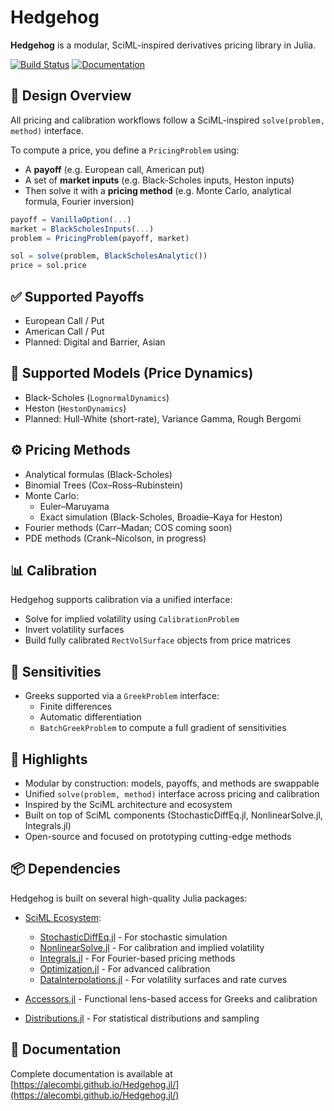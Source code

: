 # Hedgehog

**Hedgehog** is a modular, SciML-inspired derivatives pricing library in Julia.

[![Build Status](https://github.com/aleCombi/Hedgehog.jl/actions/workflows/CI.yml/badge.svg?branch=master)](https://github.com/aleCombi/Hedgehog.jl/actions/workflows/CI.yml?query=branch%3Amaster)
[![Documentation](https://img.shields.io/badge/docs-stable-blue.svg)](https://alecombi.github.io/Hedgehog.jl/)

## 📐 Design Overview

All pricing and calibration workflows follow a SciML-inspired `solve(problem, method)` interface.

To compute a price, you define a `PricingProblem` using:

- A **payoff** (e.g. European call, American put)
- A set of **market inputs** (e.g. Black-Scholes inputs, Heston inputs)
- Then solve it with a **pricing method** (e.g. Monte Carlo, analytical formula, Fourier inversion)

```julia
payoff = VanillaOption(...)
market = BlackScholesInputs(...)
problem = PricingProblem(payoff, market)

sol = solve(problem, BlackScholesAnalytic())
price = sol.price
```

## ✅ Supported Payoffs

- European Call / Put
- American Call / Put
- Planned: Digital and Barrier, Asian

## 🧠 Supported Models (Price Dynamics)

- Black-Scholes (`LognormalDynamics`)
- Heston (`HestonDynamics`)
- Planned: Hull-White (short-rate), Variance Gamma, Rough Bergomi

## ⚙️ Pricing Methods

- Analytical formulas (Black-Scholes)
- Binomial Trees (Cox–Ross–Rubinstein)
- Monte Carlo:
  - Euler–Maruyama
  - Exact simulation (Black-Scholes, Broadie–Kaya for Heston)
- Fourier methods (Carr–Madan; COS coming soon)
- PDE methods (Crank–Nicolson, in progress)

## 📊 Calibration

Hedgehog supports calibration via a unified interface:

- Solve for implied volatility using `CalibrationProblem`
- Invert volatility surfaces
- Build fully calibrated `RectVolSurface` objects from price matrices

## 🧮 Sensitivities

- Greeks supported via a `GreekProblem` interface:
  - Finite differences
  - Automatic differentiation
  - `BatchGreekProblem` to compute a full gradient of sensitivities

## 🚀 Highlights

- Modular by construction: models, payoffs, and methods are swappable
- Unified `solve(problem, method)` interface across pricing and calibration
- Inspired by the SciML architecture and ecosystem
- Built on top of SciML components (StochasticDiffEq.jl, NonlinearSolve.jl, Integrals.jl)
- Open-source and focused on prototyping cutting-edge methods

## 📦 Dependencies

Hedgehog is built on several high-quality Julia packages:

- [SciML Ecosystem](https://sciml.ai/): 
  - [StochasticDiffEq.jl](https://github.com/SciML/StochasticDiffEq.jl) - For stochastic simulation
  - [NonlinearSolve.jl](https://github.com/SciML/NonlinearSolve.jl) - For calibration and implied volatility
  - [Integrals.jl](https://github.com/SciML/Integrals.jl) - For Fourier-based pricing methods
  - [Optimization.jl](https://github.com/SciML/Optimization.jl) - For advanced calibration
  - [DataInterpolations.jl](https://github.com/SciML/DataInterpolations.jl) - For volatility surfaces and rate curves

- [Accessors.jl](https://github.com/JuliaObjects/Accessors.jl) - Functional lens-based access for Greeks and calibration
- [Distributions.jl](https://github.com/JuliaStats/Distributions.jl) - For statistical distributions and sampling

## 📖 Documentation

Complete documentation is available at [https://alecombi.github.io/Hedgehog.jl/](https://alecombi.github.io/Hedgehog.jl/)